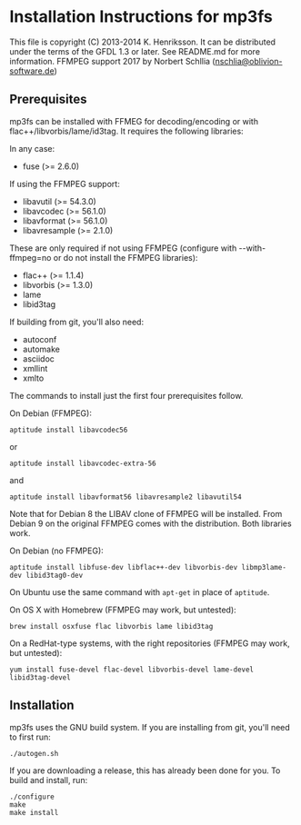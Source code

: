 Installation Instructions for mp3fs
===================================

This file is copyright (C) 2013-2014 K. Henriksson. It can be distributed
under the terms of the GFDL 1.3 or later. See README.md for more
information.
FFMPEG support 2017 by Norbert Schllia (nschlia@oblivion-software.de)

Prerequisites
-------------

mp3fs can be installed with FFMEG for decoding/encoding or with flac++/libvorbis/lame/id3tag.
It requires the following libraries:

In any case:

* fuse (>= 2.6.0)

If using the FFMPEG support:

* libavutil     (>= 54.3.0)
* libavcodec    (>= 56.1.0)
* libavformat   (>= 56.1.0)
* libavresample (>= 2.1.0)

These are only required if not using FFMPEG (configure with --with-ffmpeg=no or do not install the FFMPEG libraries):

* flac++ (>= 1.1.4)
* libvorbis (>= 1.3.0)
* lame
* libid3tag

If building from git, you'll also need:

* autoconf
* automake
* asciidoc
* xmllint
* xmlto

The commands to install just the first four prerequisites follow.

On Debian (FFMPEG):

	aptitude install libavcodec56

or

	aptitude install libavcodec-extra-56
 
and

	aptitude install libavformat56 libavresample2 libavutil54 

Note that for Debian 8 the LIBAV clone of FFMPEG will be installed. From Debian 9 on the original FFMPEG comes with the distribution. Both libraries work.

On Debian (no FFMPEG):

    aptitude install libfuse-dev libflac++-dev libvorbis-dev libmp3lame-dev libid3tag0-dev

On Ubuntu use the same command with `apt-get` in place of `aptitude`.

On OS X with Homebrew (FFMPEG may work, but untested):

    brew install osxfuse flac libvorbis lame libid3tag

On a RedHat-type systems, with the right repositories (FFMPEG may work, but untested):

    yum install fuse-devel flac-devel libvorbis-devel lame-devel libid3tag-devel

Installation
------------

mp3fs uses the GNU build system. If you are installing from git, you'll
need to first run:

    ./autogen.sh

If you are downloading a release, this has already been done for you. To
build and install, run:

    ./configure
    make
    make install
